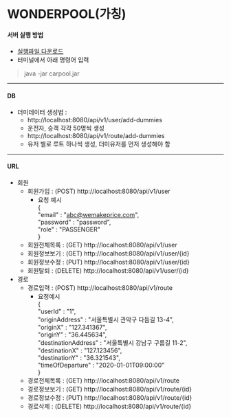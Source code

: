 # WONDERPOOL(가칭)

#### 서버 실행 방법
- [실행파일 다운로드](https://github.com/wonderful-project/wonderful_server/raw/master/carpool.jar)
- 터미널에서 아래 명령어 입력 
> java -jar carpool.jar

---

#### DB 
- 더미데이터 생성법 :
    - http://localhost:8080/api/v1/user/add-dummies
    - 운전자, 승객 각각 50명씩 생성
    - http://localhost:8080/api/v1/route/add-dummies
    - 유저 별로 루트 하나씩 생성, 더미유저를 먼저 생성해야 함
---

#### URL
- 회원
    - 회원가입 : (POST) http://localhost:8080/api/v1/user
        - 요청 예시  
        {  
        "email" : "abc@wemakeprice.com",  
        "password" : "password",  
        "role" : "PASSENGER"  
        } 
    - 회원전체목록 : (GET) http://localhost:8080/api/v1/user
    - 회원정보보기 : (GET) http://localhost:8080/api/v1/user/{id}
    - 회원정보수정 : (PUT) http://localhost:8080/api/v1/user/{id}
    - 회원탈퇴 : (DELETE) http://localhost:8080/api/v1/user/{id}
- 경로
    - 경로입력 : (POST) http://localhost:8080/api/v1/route
        - 요청예시  
        {  
        "userId" : "1",  
        "originAddress" : "서울특별시 관악구 다듬길 13-4",  
        "originX" : "127.341367",  
        "originY" : "36.445634",  
        "destinationAddress" : "서울특별시 강남구 구름길 11-2",  
        "destinationX" : "127.123456",  
        "destinationY" : "36.321543",  
        "timeOfDeparture" : "2020-01-01T09:00:00"   
        }
    - 경로전체목록 : (GET) http://localhost:8080/api/v1/route
    - 경로정보보기 : (GET) http://localhost:8080/api/v1/route/{id}
    - 경로정보수정 : (PUT) http://localhost:8080/api/v1/route/{id}
    - 경로삭제 : (DELETE) http://localhost:8080/api/v1/route/{id}
